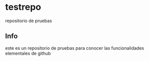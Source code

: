 # testrepo
repositorio de pruebas

## Info
este es un repositorio de pruebas para conocer las funcionalidades elementales de github
